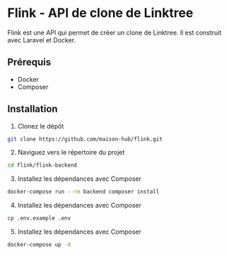 # Flink - API de clone de Linktree

Flink est une API qui permet de créer un clone de Linktree. Il est construit avec Laravel et Docker.

## Prérequis

- Docker
- Composer

## Installation

1. Clonez le dépôt
```sh
git clone https://github.com/maison-hub/flink.git
```

2. Naviguez vers le répertoire du projet
```sh
cd flink/flink-backend
```

3. Installez les dépendances avec Composer
```sh
docker-compose run --rm backend composer install
```

4. Installez les dépendances avec Composer
```sh
cp .env.example .env
```

5. Installez les dépendances avec Composer
```sh
docker-compose up -d
```